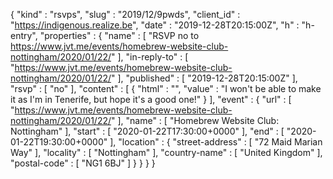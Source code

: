 {
  "kind" : "rsvps",
  "slug" : "2019/12/9pwds",
  "client_id" : "https://indigenous.realize.be",
  "date" : "2019-12-28T20:15:00Z",
  "h" : "h-entry",
  "properties" : {
    "name" : [ "RSVP no to https://www.jvt.me/events/homebrew-website-club-nottingham/2020/01/22/" ],
    "in-reply-to" : [ "https://www.jvt.me/events/homebrew-website-club-nottingham/2020/01/22/" ],
    "published" : [ "2019-12-28T20:15:00Z" ],
    "rsvp" : [ "no" ],
    "content" : [ {
      "html" : "",
      "value" : "I won't be able to make it as I'm in Tenerife, but hope it's a good one!"
    } ],
    "event" : {
      "url" : [ "https://www.jvt.me/events/homebrew-website-club-nottingham/2020/01/22/" ],
      "name" : [ "Homebrew Website Club: Nottingham" ],
      "start" : [ "2020-01-22T17:30:00+0000" ],
      "end" : [ "2020-01-22T19:30:00+0000" ],
      "location" : {
        "street-address" : [ "72 Maid Marian Way" ],
        "locality" : [ "Nottingham" ],
        "country-name" : [ "United Kingdom" ],
        "postal-code" : [ "NG1 6BJ" ]
      }
    }
  }
}
